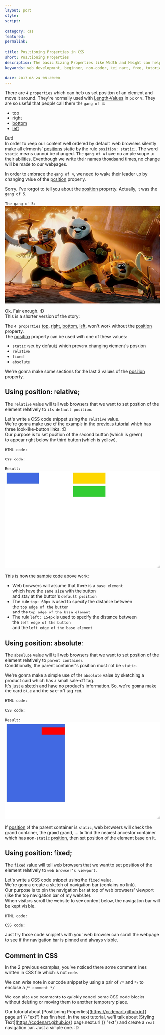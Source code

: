 ```yaml
---
layout: post
style:
script:

category: css
featured:
permalink:

title: Positioning Properties in CSS
short: Positioning Properties
description: The basic Sizing Properties like Width and Height can help us to set size of elements. <br>Positioning is the next step to make our webpages look tidy. <br>Let's talk about Positioning Properties.
keywords: web development, beginner, non-coder, kei nart, free, tutorial, coding, programming, code nart, html, css, positioning properties, position, static, relative, absolute, fixed, top, right, bottom, left

date: 2017-08-24 05:20:00
---
```


There are `4 properties` which can help us set position of an element and move it
around. They're normally used with
[Length-Values](https://codenart.github.io/css/2017/08/24/css-3-colors-lengths.html#how-to-specify-lengths-in-css "ext")
in `px` or `%`. They are so useful that people call them the `gang of 4`:

- [top](https://www.w3schools.com/cssref/pr_pos_top.asp "ext")
- [right](https://www.w3schools.com/cssref/pr_pos_right.asp "ext")
- [bottom](https://www.w3schools.com/cssref/pr_pos_bottom.asp "ext")
- [left](https://www.w3schools.com/cssref/pr_pos_left.asp "ext")

But!  
In order to keep our content well ordered by default, web browsers silently make
all elements' [positions](https://www.w3schools.com/cssref/pr_class_position.asp "ext")
static by the rule `position: static;`. The word `static` means cannot be changed.
The `gang of 4` have no ample scope to their abilities. Eventhough we write their
names thoudsand times, no change will be made to our webpages.

In order to embrace the `gang of 4`, we need to wake their leader up by changing
value of the [position](https://www.w3schools.com/cssref/pr_class_position.asp "ext")
property.

Sorry. I've forgot to tell you about the
[position](https://www.w3schools.com/cssref/pr_class_position.asp "ext")
property. Actually, It was the `gang of 5`.

`The gang of 5:`
![kungfu panda](/images/css-5/five.jpg)

Ok. Fair enough. :D  
This is a shorter version of the story:

The `4 properties` [top](https://www.w3schools.com/cssref/pr_pos_top.asp "ext"),
[right](https://www.w3schools.com/cssref/pr_pos_right.asp "ext"),
[bottom](https://www.w3schools.com/cssref/pr_pos_bottom.asp "ext"),
[left](https://www.w3schools.com/cssref/pr_pos_left.asp "ext"),  won't work
without the [position](https://www.w3schools.com/cssref/pr_class_position.asp "ext")
property.  
The [position](https://www.w3schools.com/cssref/pr_class_position.asp "ext")
property can be used with one of these values:
- `static` (set by default) which prevent changing element's position
- `relative`
- `fixed`
- `absolute`

We're gonna make some sections for the last 3 values of the
[position](https://www.w3schools.com/cssref/pr_class_position.asp "ext") property.

## Using position: relative;

The `relative` value will tell web browsers that we want to set position of the
element relatively to `its default position`.

Let's write a CSS code snippet using the `relative` value.  
We're gonna make use of the example in the
[previous tutorial](https://codenart.github.io/css/2017/08/24/css-4-container-types.html#changing-type-of-a-container "ext") which has three look-like-button links. :D  
Our purpose is to set position of the second button (which is green)  
to appear right below the third button (which is yellow).

`HTML code:`
<script src="https://gist.github.com/codenart/f2b96bea8a49cb69b987c235a6cd2e6e.js"></script>

`CSS code:`
<script src="https://gist.github.com/codenart/864950b1547c16d532e50b9e33c00262.js"></script>

`Result:`
![relative](/images/css-5/relative.jpg)

This is how the sample code above work:

- Web browsers will assume that there is a `base element`  
which have the `same size` with the button  
and stay at the button's `default position`
- The rule `top: 60px` is used to specify the distance between   
the `top edge of the button`  
and the `top edge of the base element`
- The rule `left: 154px` is used to specify the distance between  
the `left edge of the button`  
and the `left edge of the base element`

## Using position: absolute;

The `absolute` value will tell web browsers that we want to set position of the
element relatively to `parent container`.  
Conditionally, the parent container's position must not be `static`.

We're gonna make a simple use of the `absolute` value by sketching a product
card which has a small sale-off tag.  
It's just a sketch and have no product's information. So, we're gonna make the
card `blue` and the sale-off tag `red`.

`HTML code:`
<script src="https://gist.github.com/codenart/87a51fa031ae939031847c8ec28080fc.js"></script>

`CSS code:`
<script src="https://gist.github.com/codenart/b6b02ae6dc9f8a3f2356ccad235c21f7.js"></script>

`Result:`
![absolute](/images/css-5/absolute.jpg)

If [position](https://www.w3schools.com/cssref/pr_class_position.asp "ext") of
the parent container is `static`, web browsers will check the grand container,
the grand grand, ... to find the nearest ancestor container which has non-`static`
[position](https://www.w3schools.com/cssref/pr_class_position.asp "ext"), then
set position of the element base on it.

## Using position: fixed;

The `fixed` value will tell web browsers that we want to set position of the
element relatively to `web browser's viewport`.

Let's write a CSS code snippet using the `fixed` value.  
We're gonna create a sketch of navigation bar (contains no link).  
Our purpose is to pin the navigation bar at top of web browsers' viewport (like
the top navigation bar of my website).  
When visitors scroll the website to see content below, the navigation bar will
be kept visible.

`HTML code:`
<script src="https://gist.github.com/codenart/5765d36a50e4ebb1e15017c713d6771b.js"></script>

`CSS code:`
<script src="https://gist.github.com/codenart/d6388c719eb6411e5bec411e173a7115.js"></script>

Just try those code snippets with your web browser can scroll the webpage to see
if the navigation bar is pinned and always visible.

## Comment in CSS

In the 2 previous examples, you've noticed there some comment lines written in
CSS file which is not `code`.

We can write note in our code snippet by using a pair of `/*` and `*/` to
enclose a `/* comment */`.

We can also use comments to quickly cancel some CSS code blocks without deleting
or moving them to another temporary place.

Our tutorial about
[Positioning Properties](https://codenart.github.io{{ page.url }} "ext")
has finished. In the next tutorial, we'll talk about
[Styling Text](https://codenart.github.io{{ page.next.url }} "ext")
and create a `real` navigation bar. Just a simple one. :D
